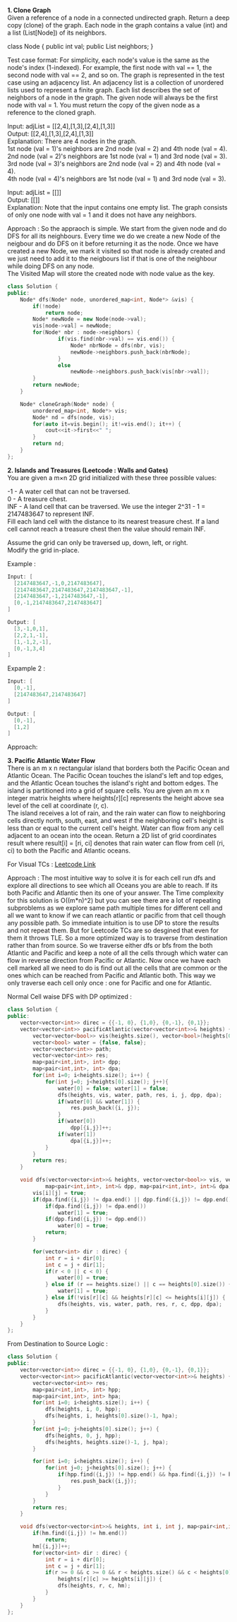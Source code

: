 **1. Clone Graph**  
Given a reference of a node in a connected undirected graph.
Return a deep copy (clone) of the graph.
Each node in the graph contains a value (int) and a list (List[Node]) of its neighbors.

class Node {
    public int val;
    public List<Node> neighbors;
}
 

Test case format:
For simplicity, each node's value is the same as the node's index (1-indexed). For example, the first node with val == 1, the second node with val == 2, and so on. The graph is represented in the test case using an adjacency list.
An adjacency list is a collection of unordered lists used to represent a finite graph. Each list describes the set of neighbors of a node in the graph.
The given node will always be the first node with val = 1. You must return the copy of the given node as a reference to the cloned graph.  

Input: adjList = [[2,4],[1,3],[2,4],[1,3]]  
Output: [[2,4],[1,3],[2,4],[1,3]]  
Explanation: There are 4 nodes in the graph.  
1st node (val = 1)'s neighbors are 2nd node (val = 2) and 4th node (val = 4).  
2nd node (val = 2)'s neighbors are 1st node (val = 1) and 3rd node (val = 3).  
3rd node (val = 3)'s neighbors are 2nd node (val = 2) and 4th node (val = 4).  
4th node (val = 4)'s neighbors are 1st node (val = 1) and 3rd node (val = 3).

Input: adjList = [[]]  
Output: [[]]  
Explanation: Note that the input contains one empty list. The graph consists of only one node with val = 1 and it does not have any neighbors.

Approach : So the appraoch is simple. We start from the given node and do DFS for all its neighbours. Every time we do we create a new Node of the neigbour and do DFS on it before returning it as the node. Once we have created a new Node, we mark it visited so that node is already created and we just need to add it to the neigbours list if that is one of the neighbour while doing DFS on any node.  
The Visited Map will store the created node with node value as the key. 

```cpp
class Solution {
public:
    Node* dfs(Node* node, unordered_map<int, Node*> &vis) {
        if(!node)
            return node;
        Node* newNode = new Node(node->val);
        vis[node->val] = newNode;
        for(Node* nbr : node->neighbors) {
                if(vis.find(nbr->val) == vis.end()) {
                    Node* nbrNode = dfs(nbr, vis);
                    newNode->neighbors.push_back(nbrNode);
                }
                else
                    newNode->neighbors.push_back(vis[nbr->val]);
        }
        return newNode;
    }

    Node* cloneGraph(Node* node) {
        unordered_map<int, Node*> vis;
        Node* nd = dfs(node, vis);
        for(auto it=vis.begin(); it!=vis.end(); it++) {
            cout<<it->first<<" ";
        }
        return nd;
    }
};
```

**2. Islands and Treasures (Leetcode : Walls and Gates)**  
You are given a m×n 2D grid initialized with these three possible values:  

-1 - A water cell that can not be traversed.  
0 - A treasure chest.  
INF - A land cell that can be traversed. We use the integer 2^31 - 1 = 2147483647 to represent INF.  
Fill each land cell with the distance to its nearest treasure chest. If a land cell cannot reach a treasure chest then the value should remain INF.  

Assume the grid can only be traversed up, down, left, or right.  
Modify the grid in-place.  

Example :  
```cpp
Input: [
  [2147483647,-1,0,2147483647],
  [2147483647,2147483647,2147483647,-1],
  [2147483647,-1,2147483647,-1],
  [0,-1,2147483647,2147483647]
]

Output: [
  [3,-1,0,1],
  [2,2,1,-1],
  [1,-1,2,-1],
  [0,-1,3,4]
]

```

Expample 2 :   

```cpp
Input: [
  [0,-1],
  [2147483647,2147483647]
]

Output: [
  [0,-1],
  [1,2]
]

```
Approach: 

**3. Pacific Atlantic Water Flow**  
There is an m x n rectangular island that borders both the Pacific Ocean and Atlantic Ocean. The Pacific Ocean touches the island's left and top edges, and the Atlantic Ocean touches the island's right and bottom edges. The island is partitioned into a grid of square cells. You are given an m x n integer matrix heights where heights[r][c] represents the height above sea level of the cell at coordinate (r, c).  
The island receives a lot of rain, and the rain water can flow to neighboring cells directly north, south, east, and west if the neighboring cell's height is less than or equal to the current cell's height. Water can flow from any cell adjacent to an ocean into the ocean.
Return a 2D list of grid coordinates result where result[i] = [ri, ci] denotes that rain water can flow from cell (ri, ci) to both the Pacific and Atlantic oceans.  

For Visual TCs : [Leetcode Link](https://leetcode.com/problems/pacific-atlantic-water-flow/description/)  

Approach : The most intuitive way to solve it is for each cell run dfs and explore all directions to see which all Oceans you are able to reach. If its both Pacific and Atlantic then its one of your answer. The Time complexity for this solution is 
O((m*n)^2) but you can see there are a lot of repeating subproblems as we explore same path multiple times for different cell and all we want to know if we can reach atlantic or pacific from that cell though any possible path.
So immediate intuition is to use DP to store the results and not repeat them. But for Leetcode TCs are so desgined that even for them it throws TLE. So a more optimized way is to traverse from destination rather than from source.
So we traverse either dfs or bfs from the both Atlantic and Pacific and keep a note of all the cells through which water can flow in reverse direction from Pacific or Atlantic. Now once we have each cell marked all we need to do is 
find out all the cells that are common or the ones which can be reached from Pacific and Atlantic both. This way we only traverse each cell only once : one for Pacific and one for Atlantic. 

Normal Cell waise DFS with DP optimized : 
```cpp
class Solution {
public:
    vector<vector<int>> direc = {{-1, 0}, {1,0}, {0,-1}, {0,1}};
    vector<vector<int>> pacificAtlantic(vector<vector<int>>& heights) {
        vector<vector<bool>> vis(heights.size(), vector<bool>(heights[0].size(), false));
        vector<bool> water = {false, false};
        vector<vector<int>> path;
        vector<vector<int>> res;
        map<pair<int,int>, int> dpp;
        map<pair<int,int>, int> dpa;
        for(int i=0; i<heights.size(); i++) {
            for(int j=0; j<heights[0].size(); j++){
                water[0] = false; water[1] = false;
                dfs(heights, vis, water, path, res, i, j, dpp, dpa);
                if(water[0] && water[1]) {
                    res.push_back({i, j});
                }
                if(water[0])
                    dpp[{i,j}]++;
                if(water[1])
                    dpa[{i,j}]++;
            }
        }
        return res;
    }

    void dfs(vector<vector<int>>& heights, vector<vector<bool>> vis, vector<bool> &water, vector<vector<int>> path, vector<vector<int>>& res, int i, int j,
            map<pair<int,int>, int>& dpp, map<pair<int,int>, int>& dpa) {
        vis[i][j] = true;
        if(dpa.find({i,j}) != dpa.end() || dpp.find({i,j}) != dpp.end()) {
            if(dpa.find({i,j}) != dpa.end())
                water[1] = true;
            if(dpp.find({i,j}) != dpp.end())
                water[0] = true;
            return;
        }

        for(vector<int> dir : direc) {
            int r = i + dir[0];
            int c = j + dir[1];
            if(r < 0 || c < 0) {
                water[0] = true;
            } else if (r == heights.size() || c == heights[0].size()) {
                water[1] = true;
            } else if(!vis[r][c] && heights[r][c] <= heights[i][j]) {
                dfs(heights, vis, water, path, res, r, c, dpp, dpa);
            }
        }
    }
};
```

From Destination to Source Logic :
```cpp
class Solution {
public:
    vector<vector<int>> direc = {{-1, 0}, {1,0}, {0,-1}, {0,1}};
    vector<vector<int>> pacificAtlantic(vector<vector<int>>& heights) {
        vector<vector<int>> res;
        map<pair<int,int>, int> hpp;
        map<pair<int,int>, int> hpa;
        for(int i=0; i<heights.size(); i++) {
            dfs(heights, i, 0, hpp);
            dfs(heights, i, heights[0].size()-1, hpa);
        }
        for(int j=0; j<heights[0].size(); j++) {
            dfs(heights, 0, j, hpp);
            dfs(heights, heights.size()-1, j, hpa);
        }

        for(int i=0; i<heights.size(); i++) {
            for(int j=0; j<heights[0].size(); j++) {
                if(hpp.find({i,j}) != hpp.end() && hpa.find({i,j}) != hpa.end()) {
                    res.push_back({i,j});
                }
            }
        }
        return res;
    }

    void dfs(vector<vector<int>>& heights, int i, int j, map<pair<int,int>, int>& hm) {
        if(hm.find({i,j}) != hm.end())
            return;
        hm[{i,j}]++;
        for(vector<int> dir : direc) {
            int r = i + dir[0];
            int c = j + dir[1];
            if(r >= 0 && c >= 0 && r < heights.size() && c < heights[0].size() &&
                heights[r][c] >= heights[i][j]) {
                dfs(heights, r, c, hm);
            }
        }
    }
};
```
